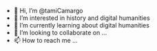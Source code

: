 - 👋 Hi, I’m @tamiCamargo
- 👀 I’m interested in history and digital humanities
- 🌱 I’m currently learning about digital humanities
- 💞️ I’m looking to collaborate on ...
- 📫 How to reach me ...

<!---
tamiCamargo/tamiCamargo is a ✨ special ✨ repository because its `README.md` (this file) appears on your GitHub profile.
You can click the Preview link to take a look at your changes.
--->
